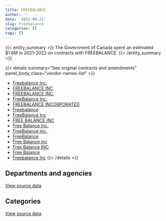 ```yaml
---
title: FREEBALANCE
author: ''
date: '2022-08-21'
slug: freebalance
categories: []
tags: []
---
```


<script src="/rmarkdown-libs/htmlwidgets/htmlwidgets.js"></script>
<link href="/rmarkdown-libs/datatables-css/datatables-crosstalk.css" rel="stylesheet" />
<script src="/rmarkdown-libs/datatables-binding/datatables.js"></script>
<script src="/rmarkdown-libs/jquery/jquery-3.6.0.min.js"></script>
<link href="/rmarkdown-libs/dt-core-bootstrap/css/dataTables.bootstrap.min.css" rel="stylesheet" />
<link href="/rmarkdown-libs/dt-core-bootstrap/css/dataTables.bootstrap.extra.css" rel="stylesheet" />
<script src="/rmarkdown-libs/dt-core-bootstrap/js/jquery.dataTables.min.js"></script>
<script src="/rmarkdown-libs/dt-core-bootstrap/js/dataTables.bootstrap.min.js"></script>
<link href="/rmarkdown-libs/crosstalk/css/crosstalk.min.css" rel="stylesheet" />
<script src="/rmarkdown-libs/crosstalk/js/crosstalk.min.js"></script>
<script src="/rmarkdown-libs/htmlwidgets/htmlwidgets.js"></script>
<link href="/rmarkdown-libs/datatables-css/datatables-crosstalk.css" rel="stylesheet" />
<script src="/rmarkdown-libs/datatables-binding/datatables.js"></script>
<script src="/rmarkdown-libs/jquery/jquery-3.6.0.min.js"></script>
<link href="/rmarkdown-libs/dt-core-bootstrap/css/dataTables.bootstrap.min.css" rel="stylesheet" />
<link href="/rmarkdown-libs/dt-core-bootstrap/css/dataTables.bootstrap.extra.css" rel="stylesheet" />
<script src="/rmarkdown-libs/dt-core-bootstrap/js/jquery.dataTables.min.js"></script>
<script src="/rmarkdown-libs/dt-core-bootstrap/js/dataTables.bootstrap.min.js"></script>
<link href="/rmarkdown-libs/crosstalk/css/crosstalk.min.css" rel="stylesheet" />
<script src="/rmarkdown-libs/crosstalk/js/crosstalk.min.js"></script>

{{< entity_summary >}}
The Government of Canada spent an estimated \$1.6M in 2021-2022 on contracts with FREEBALANCE.
{{< /entity_summary >}}

{{< details summary="See original contracts and amendments" panel_body_class="vendor-names-list" >}}
- [Freebalance Inc.](https://search.open.canada.ca/en/ct/?sort=contract_value_f%20desc&page=1&search_text=%22Freebalance%20Inc.%22)
- [FREEBALANCE INC](https://search.open.canada.ca/en/ct/?sort=contract_value_f%20desc&page=1&search_text=%22FREEBALANCE%20INC%22)
- [FREEBALANCE INC.](https://search.open.canada.ca/en/ct/?sort=contract_value_f%20desc&page=1&search_text=%22FREEBALANCE%20INC.%22)
- [FreeBalance Inc.](https://search.open.canada.ca/en/ct/?sort=contract_value_f%20desc&page=1&search_text=%22FreeBalance%20Inc.%22)
- [FREEBALANCE INCORPORATED](https://search.open.canada.ca/en/ct/?sort=contract_value_f%20desc&page=1&search_text=%22FREEBALANCE%20INCORPORATED%22)
- [Freebalance](https://search.open.canada.ca/en/ct/?sort=contract_value_f%20desc&page=1&search_text=%22Freebalance%22)
- [FreeBalance Inc](https://search.open.canada.ca/en/ct/?sort=contract_value_f%20desc&page=1&search_text=%22FreeBalance%20Inc%22)
- [FREE BALANCE INC](https://search.open.canada.ca/en/ct/?sort=contract_value_f%20desc&page=1&search_text=%22FREE%20BALANCE%20INC%22)
- [Free Balance Inc.](https://search.open.canada.ca/en/ct/?sort=contract_value_f%20desc&page=1&search_text=%22Free%20Balance%20Inc.%22)
- [FreeBalance inc.](https://search.open.canada.ca/en/ct/?sort=contract_value_f%20desc&page=1&search_text=%22FreeBalance%20inc.%22)
- [FreeBalance](https://search.open.canada.ca/en/ct/?sort=contract_value_f%20desc&page=1&search_text=%22FreeBalance%22)
- [Free Balance Inc](https://search.open.canada.ca/en/ct/?sort=contract_value_f%20desc&page=1&search_text=%22Free%20Balance%20Inc%22)
- [Free Balance INC](https://search.open.canada.ca/en/ct/?sort=contract_value_f%20desc&page=1&search_text=%22Free%20Balance%20INC%22)
- [Free Balance](https://search.open.canada.ca/en/ct/?sort=contract_value_f%20desc&page=1&search_text=%22Free%20Balance%22)
- [Freebalance Inc](https://search.open.canada.ca/en/ct/?sort=contract_value_f%20desc&page=1&search_text=%22Freebalance%20Inc%22)
{{< /details >}}

## Departments and agencies

<div id="htmlwidget-1" style="width:100%;height:auto;" class="datatables html-widget"></div>
<script type="application/json" data-for="htmlwidget-1">{"x":{"style":"bootstrap","filter":"none","vertical":false,"data":[["<a href=\"/departments/aandc-aadnc/\">Crown-Indigenous Relations and Northern Affairs Canada<\/a>","<a href=\"/departments/cas-satj/\">Courts Administration Service<\/a>","<a href=\"/departments/cbsa-asfc/\">Canada Border Services Agency<\/a>","<a href=\"/departments/ced-dec/\">Canada Economic Development for Quebec Regions<\/a>","<a href=\"/departments/cer-rec/\">Canada Energy Regulator<\/a>","<a href=\"/departments/cihr-irsc/\">Canadian Institutes of Health Research<\/a>","<a href=\"/departments/cnsc-ccsn/\">Canadian Nuclear Safety Commission<\/a>","<a href=\"/departments/crtc/\">Canadian Radio-television and Telecommunications Commission<\/a>","<a href=\"/departments/csc-scc/\">Correctional Service of Canada<\/a>","<a href=\"/departments/dfo-mpo/\">Fisheries and Oceans Canada<\/a>","<a href=\"/departments/elections/\">Elections Canada<\/a>","<a href=\"/departments/fintrac-canafe/\">Financial Transactions and Reports Analysis Centre of Canada<\/a>","<a href=\"/departments/fja-cmf/\">Office of the Commissioner for Federal Judicial Affairs Canada<\/a>","<a href=\"/departments/lac-bac/\">Library and Archives Canada<\/a>","<a href=\"/departments/nfb-onf/\">National Film Board<\/a>","<a href=\"/departments/nserc-crsng/\">Natural Sciences and Engineering Research Council of Canada<\/a>","<a href=\"/departments/osgg-bsgg/\">Office of the Secretary to the Governor General<\/a>","<a href=\"/departments/psc-cfp/\">Public Service Commission of Canada<\/a>","<a href=\"/departments/tc/\">Transport Canada<\/a>","<a href=\"/departments/vac-acc/\">Veterans Affairs Canada<\/a>"],[null,84368.56,105090,256158.16,45501.75,54393,null,null,175557.63,98325,108706.06,19763.38,30299.82,100441.44,12589.77,88367.13,52361.74,90284.25,429010,219326.58],[61166.7,120220.6,107401.98,315698.23,92811.43,55520,88388.37,14569.63,94054.12,100488.15,127307.89,79647.29,30896.81,102290.22,null,23268.96,59226.04,92224.3,298975.05,300236.39],[null,null,null,234313.33,58092.12,55673.52,null,46049.97,125428.74,100517.86,120065.38,19763.38,null,103219.03,null,90791.58,44421.52,92658.89,176638.81,270826],[null,85750,null,263484.96,57407.52,55673.52,null,33415.83,97615.12,201035.72,79661.24,null,31352.16,115872.5,null,null,44421.52,119673.52,176238.33,236620.81]],"container":"<table class=\"table table-striped table-hover row-border order-column display\">\n  <thead>\n    <tr>\n      <th>Department<\/th>\n      <th>2018-2019<\/th>\n      <th>2019-2020<\/th>\n      <th>2020-2021<\/th>\n      <th>2021-2022<\/th>\n    <\/tr>\n  <\/thead>\n<\/table>","options":{"order":[[4,"desc"]],"pageLength":10,"autoWidth":true,"columnDefs":[{"targets":1,"render":"function(data, type, row, meta) {\n    return type !== 'display' ? data : DTWidget.formatCurrency(data, \"$\", 2, 3, \",\", \".\", true, null);\n  }"},{"targets":2,"render":"function(data, type, row, meta) {\n    return type !== 'display' ? data : DTWidget.formatCurrency(data, \"$\", 2, 3, \",\", \".\", true, null);\n  }"},{"targets":3,"render":"function(data, type, row, meta) {\n    return type !== 'display' ? data : DTWidget.formatCurrency(data, \"$\", 2, 3, \",\", \".\", true, null);\n  }"},{"targets":4,"render":"function(data, type, row, meta) {\n    return type !== 'display' ? data : DTWidget.formatCurrency(data, \"$\", 2, 3, \",\", \".\", true, null);\n  }"},{"width":"16%","targets":[1,2,3,4]},{"className":"dt-right","targets":[1,2,3,4]}],"orderClasses":false}},"evals":["options.columnDefs.0.render","options.columnDefs.1.render","options.columnDefs.2.render","options.columnDefs.3.render"],"jsHooks":[]}</script>
<p class="text-right">
<a href="https://github.com/GoC-Spending/contracts-data/tree/main/data/out/vendors/freebalance/summary_by_fiscal_year_by_department.csv" class="source-data-link btn btn-link">View source data</a>
</p>

## Categories

<div id="htmlwidget-2" style="width:100%;height:auto;" class="datatables html-widget"></div>
<script type="application/json" data-for="htmlwidget-2">{"x":{"style":"bootstrap","filter":"none","vertical":false,"data":[["<a href=\"/categories/2_professional_services/\">Professional services<\/a>","<a href=\"/categories/3_information_technology/\">Information technology<\/a>"],[47142.6,1923401.67],[114548.46,2049843.69],[31233.99,1507226.13],[57407.52,1540815.24]],"container":"<table class=\"table table-striped table-hover row-border order-column display\">\n  <thead>\n    <tr>\n      <th>Category<\/th>\n      <th>2018-2019<\/th>\n      <th>2019-2020<\/th>\n      <th>2020-2021<\/th>\n      <th>2021-2022<\/th>\n    <\/tr>\n  <\/thead>\n<\/table>","options":{"order":[[4,"desc"]],"dom":"t","pageLength":30,"autoWidth":true,"columnDefs":[{"targets":1,"render":"function(data, type, row, meta) {\n    return type !== 'display' ? data : DTWidget.formatCurrency(data, \"$\", 2, 3, \",\", \".\", true, null);\n  }"},{"targets":2,"render":"function(data, type, row, meta) {\n    return type !== 'display' ? data : DTWidget.formatCurrency(data, \"$\", 2, 3, \",\", \".\", true, null);\n  }"},{"targets":3,"render":"function(data, type, row, meta) {\n    return type !== 'display' ? data : DTWidget.formatCurrency(data, \"$\", 2, 3, \",\", \".\", true, null);\n  }"},{"targets":4,"render":"function(data, type, row, meta) {\n    return type !== 'display' ? data : DTWidget.formatCurrency(data, \"$\", 2, 3, \",\", \".\", true, null);\n  }"},{"width":"16%","targets":[1,2,3,4]},{"className":"dt-right","targets":[1,2,3,4]}],"orderClasses":false,"lengthMenu":[10,25,30,50,100]}},"evals":["options.columnDefs.0.render","options.columnDefs.1.render","options.columnDefs.2.render","options.columnDefs.3.render"],"jsHooks":[]}</script>
<p class="text-right">
<a href="https://github.com/GoC-Spending/contracts-data/tree/main/data/out/vendors/freebalance/summary_by_fiscal_year_by_category.csv" class="source-data-link btn btn-link">View source data</a>
</p>
